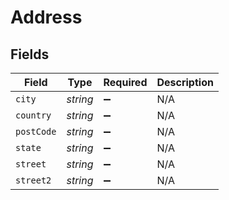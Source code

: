 # Address


## Fields

| Field              | Type               | Required           | Description        |
| ------------------ | ------------------ | ------------------ | ------------------ |
| `city`             | *string*           | :heavy_minus_sign: | N/A                |
| `country`          | *string*           | :heavy_minus_sign: | N/A                |
| `postCode`         | *string*           | :heavy_minus_sign: | N/A                |
| `state`            | *string*           | :heavy_minus_sign: | N/A                |
| `street`           | *string*           | :heavy_minus_sign: | N/A                |
| `street2`          | *string*           | :heavy_minus_sign: | N/A                |